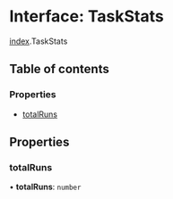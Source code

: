 # Interface: TaskStats

[index](../modules/index.md).TaskStats

## Table of contents

### Properties

- [totalRuns](index.TaskStats.md#totalruns)

## Properties

### <a id="totalruns" name="totalruns"></a> totalRuns

• **totalRuns**: `number`
